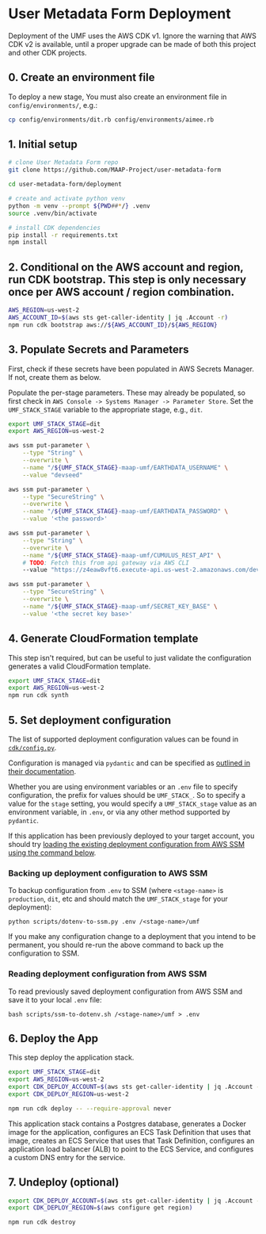 # User Metadata Form Deployment

Deployment of the UMF uses the AWS CDK v1. Ignore the warning that AWS CDK v2 is available, until a proper
upgrade can be made of both this project and other CDK projects.

## 0. Create an environment file

To deploy a new stage, You must also create an environment file in `config/environments/`, e.g.:

```bash
cp config/environments/dit.rb config/environments/aimee.rb
```

## 1. Initial setup

```bash
# clone User Metadata Form repo
git clone https://github.com/MAAP-Project/user-metadata-form

cd user-metadata-form/deployment

# create and activate python venv
python -m venv --prompt ${PWD##*/} .venv
source .venv/bin/activate

# install CDK dependencies
pip install -r requirements.txt
npm install
```

## 2. Conditional on the AWS account and region, run CDK bootstrap. This step is only necessary once per AWS account / region combination.

```bash
AWS_REGION=us-west-2
AWS_ACCOUNT_ID=$(aws sts get-caller-identity | jq .Account -r)
npm run cdk bootstrap aws://${AWS_ACCOUNT_ID}/${AWS_REGION}
```

## 3. Populate Secrets and Parameters

First, check if these secrets have been populated in AWS Secrets Manager. If not, create them as below.

Populate the per-stage parameters. These may already be populated, so first check in `AWS Console -> Systems Manager -> Parameter Store`. Set the `UMF_STACK_STAGE` variable to the appropriate stage, e.g., `dit`.

```bash
export UMF_STACK_STAGE=dit
export AWS_REGION=us-west-2

aws ssm put-parameter \
    --type "String" \
    --overwrite \
    --name "/${UMF_STACK_STAGE}-maap-umf/EARTHDATA_USERNAME" \
    --value "devseed"

aws ssm put-parameter \
    --type "SecureString" \
    --overwrite \
    --name "/${UMF_STACK_STAGE}-maap-umf/EARTHDATA_PASSWORD" \
    --value '<the password>'

aws ssm put-parameter \
    --type "String" \
    --overwrite \
    --name "/${UMF_STACK_STAGE}-maap-umf/CUMULUS_REST_API" \
    # TODO: Fetch this from api gateway via AWS CLI
    --value "https://z4eaw8vft6.execute-api.us-west-2.amazonaws.com/dev/"

aws ssm put-parameter \
    --type "SecureString" \
    --overwrite \
    --name "/${UMF_STACK_STAGE}-maap-umf/SECRET_KEY_BASE" \
    --value '<the secret key base>'
```

## 4. Generate CloudFormation template

This step isn't required, but can be useful to just validate the configuration generates
a valid CloudFormation template.

```bash
export UMF_STACK_STAGE=dit
export AWS_REGION=us-west-2
npm run cdk synth
```

## 5. Set deployment configuration

The list of supported deployment configuration values can be found in [`cdk/config.py`](./cdk/config.py).

Configuration is managed via `pydantic` and can be specified as [outlined in their documentation](https://pydantic-docs.helpmanual.io/usage/settings/).

Whether you are using environment variables or an `.env` file to specify configuration, the
prefix for values should be `UMF_STACK_`. So to specify a value for the `stage` setting, you
would specify a `UMF_STACK_stage` value as an environment variable, in `.env`, or via any other
method supported by `pydantic`.

If this application has been previously deployed to your target account, you should try [loading
the existing deployment configuration from AWS SSM using the command below](#reading-deployment-configuration-from-aws-ssm).

### Backing up deployment configuration to AWS SSM

To backup configuration from `.env` to SSM (where `<stage-name>` is `production`, `dit`, etc and should match the `UMF_STACK_stage` for your deployment):

```shell
python scripts/dotenv-to-ssm.py .env /<stage-name>/umf
```

If you make any configuration change to a deployment that you intend to be permanent, you
should re-run the above command to back up the configuration to SSM.

### Reading deployment configuration from AWS SSM

To read previously saved deployment configuration from AWS SSM and save it to your local `.env`
file:

```shell
bash scripts/ssm-to-dotenv.sh /<stage-name>/umf > .env
```

## 6. Deploy the App

This step deploy the application stack.

```bash
export UMF_STACK_STAGE=dit
export AWS_REGION=us-west-2
export CDK_DEPLOY_ACCOUNT=$(aws sts get-caller-identity | jq .Account -r)
export CDK_DEPLOY_REGION=us-west-2

npm run cdk deploy -- --require-approval never
```

This application stack contains a Postgres database, generates a Docker image for the application, configures an ECS Task Definition that uses that image, creates an ECS Service that uses that Task Definition, configures an application load balancer (ALB) to point to the ECS Service, and configures a custom DNS entry for the service.

## 7. Undeploy (optional)

```bash
export CDK_DEPLOY_ACCOUNT=$(aws sts get-caller-identity | jq .Account -r)
export CDK_DEPLOY_REGION=$(aws configure get region)

npm run cdk destroy
```
